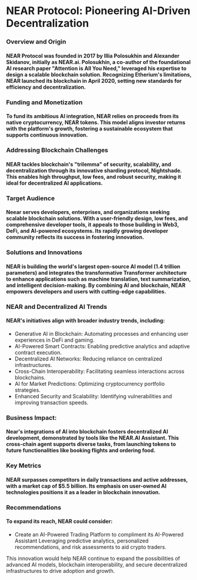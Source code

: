 #               NEAR Protocol: Pioneering AI-Driven Decentralization
### Overview and Origin
#### NEAR Protocol was founded in 2017 by Illia Polosukhin and Alexander Skidanov, initially as NEAR.ai. Polosukhin, a co-author of the foundational AI research paper "Attention is All You Need," leveraged his expertise to design a scalable blockchain solution. Recognizing Etherium's limitations, NEAR launched its blockchain in April 2020, setting new standards for efficiency and decentralization.

### Funding and Monetization

#### To fund its ambitious AI integration, NEAR relies on proceeds from its native cryptocurrency, NEAR tokens. This model aligns investor returns with the platform's growth, fostering a sustainable ecosystem that supports continuous innovation.

### Addressing Blockchain Challenges

#### NEAR tackles blockchain's "trilemma" of security, scalability, and decentralization through its innovative sharding protocol, Nightshade. This enables high throughput, low fees, and robust security, making it ideal for decentralized AI applications. 

### Target Audience

#### Neear serves developers, enterprises, and organizations seeking scalable blockchain solutions. With a user-friendly design, low fees, and comprehensive developer tools, it appeals to those building in Web3, DeFi, and AI-powered ecosystems. Its rapidly growing developer community reflects its success in fostering innovation. 

### Solutions and Innovations

#### NEAR is building the world's largest open-source AI model (1.4 trillion parameters) and integrates the transformative Transformer architecture to enhance applications such as machine translation, text summarization, and intelligent decision-making. By combining AI and blockchain, NEAR empowers developers and users with cutting-edge capabilities.

### NEAR and Decentralized AI Trends

#### NEAR's initiatives align with broader industry trends, including:
* Generative AI in Blockchain: Automating processes and enhancing user experiences in DeFi and gaming.
* AI-Powered Smart Contracts: Enabling predictive analytics and adaptive contract execution.
* Decentralized AI Networks: Reducing reliance on centralized infrastructures.
* Cross-Chain Interoperability: Facilitating seamless interactions across blockchains.
* AI for Market Predictions: Optimizing cryptocurrency portfolio strategies. 
* Enhanced Security and Scalability: Identifying vulnerabilities and improving transaction speeds.

### Business Impact:

#### Near's integrations of AI into blockchain fosters decentralized AI development, demonstrated by tools like the NEAR.AI Assistant. This cross-chain agent supports diverse tasks, from launching tokens to future functionalities like booking flights and ordering food. 

### Key Metrics

#### NEAR surpasses competitors in daily transactions and active addresses, with a market cap of $5.5 billion. Its emphasis on user-owned AI technologies positions it as a leader in blockchain innovation. 

### Recommendations

#### To expand its reach, NEAR could consider:
* Create an AI-Powered Trading Platform to compliment its AI-Powered Assistant
    Leveraging predictive analytics, personalized recommendations, and risk assessments to aid crypto traders. 

This innovation would help NEAR continue to expand the possibilities of advanced AI models, blockchain interoperability, and secure decentralized infrastructures to drive adoption and growth. 
